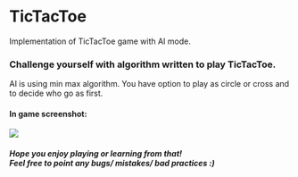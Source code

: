 # TicTacToe
Implementation of TicTacToe game with AI mode.

<h3>Challenge yourself with algorithm written to play TicTacToe.</h3>
AI is using min max algorithm. You have option to play as circle or cross and to decide who go as first. <br/>
<h4>In game screenshot:</h4>
<img src="https://cloud.githubusercontent.com/assets/16964924/21594767/ba7567c4-d126-11e6-8498-bda1739e49b9.png">
<br/>
<h5>
Hope you enjoy playing or learning from that! <br/>
Feel free to point any bugs/ mistakes/ bad practices :)
</h5>
